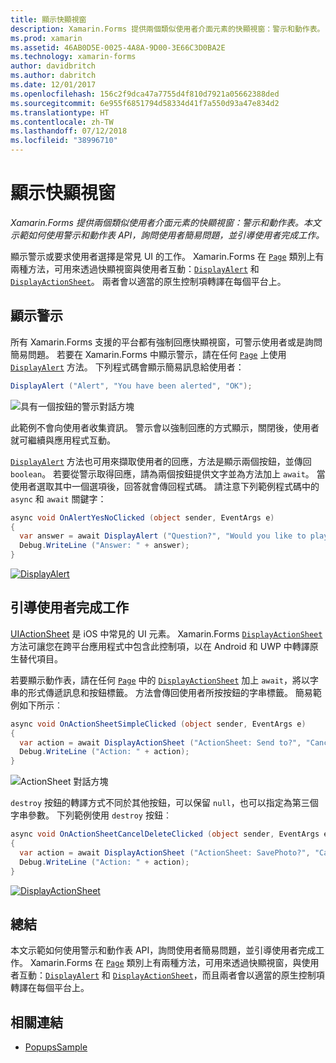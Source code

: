 ```yaml
---
title: 顯示快顯視窗
description: Xamarin.Forms 提供兩個類似使用者介面元素的快顯視窗：警示和動作表。 本文示範如何使用警示和動作表 API，詢問使用者簡易問題，並引導使用者完成工作。
ms.prod: xamarin
ms.assetid: 46AB0D5E-0025-4A8A-9D00-3E66C3D0BA2E
ms.technology: xamarin-forms
author: davidbritch
ms.author: dabritch
ms.date: 12/01/2017
ms.openlocfilehash: 156c2f9dca47a7755d4f810d7921a05662388ded
ms.sourcegitcommit: 6e955f6851794d58334d41f7a550d93a47e834d2
ms.translationtype: HT
ms.contentlocale: zh-TW
ms.lasthandoff: 07/12/2018
ms.locfileid: "38996710"
---
```

# <a name="displaying-pop-ups"></a>顯示快顯視窗

_Xamarin.Forms 提供兩個類似使用者介面元素的快顯視窗：警示和動作表。本文示範如何使用警示和動作表 API，詢問使用者簡易問題，並引導使用者完成工作。_

顯示警示或要求使用者選擇是常見 UI 的工作。 Xamarin.Forms 在 [`Page`](xref:Xamarin.Forms.Page) 類別上有兩種方法，可用來透過快顯視窗與使用者互動：[`DisplayAlert`](xref:Xamarin.Forms.Page.DisplayAlert*) 和 [`DisplayActionSheet`](xref:Xamarin.Forms.Page.DisplayActionSheet*)。 兩者會以適當的原生控制項轉譯在每個平台上。

## <a name="displaying-an-alert"></a>顯示警示

所有 Xamarin.Forms 支援的平台都有強制回應快顯視窗，可警示使用者或是詢問簡易問題。 若要在 Xamarin.Forms 中顯示警示，請在任何 [`Page`](xref:Xamarin.Forms.Page) 上使用 [`DisplayAlert`](xref:Xamarin.Forms.Page.DisplayAlert*) 方法。 下列程式碼會顯示簡易訊息給使用者：

```csharp
DisplayAlert ("Alert", "You have been alerted", "OK");
```

![](pop-ups-images/alert.png "具有一個按鈕的警示對話方塊")

此範例不會向使用者收集資訊。 警示會以強制回應的方式顯示，關閉後，使用者就可繼續與應用程式互動。

[`DisplayAlert`](xref:Xamarin.Forms.Page.DisplayAlert*) 方法也可用來擷取使用者的回應，方法是顯示兩個按鈕，並傳回 `boolean`。 若要從警示取得回應，請為兩個按鈕提供文字並為方法加上 `await`。 當使用者選取其中一個選項後，回答就會傳回程式碼。 請注意下列範例程式碼中的 `async` 和 `await` 關鍵字：

```csharp
async void OnAlertYesNoClicked (object sender, EventArgs e)
{
  var answer = await DisplayAlert ("Question?", "Would you like to play a game", "Yes", "No");
  Debug.WriteLine ("Answer: " + answer);
}
```

[![DisplayAlert](pop-ups-images/alert2-sml.png "具有兩個按鈕的警示對話方塊")](pop-ups-images/alert2.png#lightbox "具有兩個按鈕的警示對話方塊")

## <a name="guiding-users-through-tasks"></a>引導使用者完成工作

[UIActionSheet](https://developer.apple.com/library/ios/documentation/uikit/reference/uiactionsheet_class/Reference/Reference.html) 是 iOS 中常見的 UI 元素。 Xamarin.Forms [`DisplayActionSheet`](xref:Xamarin.Forms.Page.DisplayActionSheet*)方法可讓您在跨平台應用程式中包含此控制項，以在 Android 和 UWP 中轉譯原生替代項目。

若要顯示動作表，請在任何 [`Page`](xref:Xamarin.Forms.Page) 中的 [`DisplayActionSheet`](xref:Xamarin.Forms.Page.DisplayActionSheet*) 加上 `await`，將以字串的形式傳遞訊息和按鈕標籤。 方法會傳回使用者所按按鈕的字串標籤。 簡易範例如下所示︰

```csharp
async void OnActionSheetSimpleClicked (object sender, EventArgs e)
{
  var action = await DisplayActionSheet ("ActionSheet: Send to?", "Cancel", null, "Email", "Twitter", "Facebook");
  Debug.WriteLine ("Action: " + action);
}
```

![](pop-ups-images/action.png "ActionSheet 對話方塊")

`destroy` 按鈕的轉譯方式不同於其他按鈕，可以保留 `null`，也可以指定為第三個字串參數。 下列範例使用 `destroy` 按鈕︰

```csharp
async void OnActionSheetCancelDeleteClicked (object sender, EventArgs e)
{
  var action = await DisplayActionSheet ("ActionSheet: SavePhoto?", "Cancel", "Delete", "Photo Roll", "Email");
  Debug.WriteLine ("Action: " + action);
}
```

[![DisplayActionSheet](pop-ups-images/action2-sml.png "具有終結按鈕的動作表對話方塊")](pop-ups-images/action2.png#lightbox "具有終結按鈕的動作表對話方塊")

## <a name="summary"></a>總結

本文示範如何使用警示和動作表 API，詢問使用者簡易問題，並引導使用者完成工作。 Xamarin.Forms 在 [`Page`](xref:Xamarin.Forms.Page) 類別上有兩種方法，可用來透過快顯視窗，與使用者互動：[`DisplayAlert`](xref:Xamarin.Forms.Page.DisplayAlert*) 和 [`DisplayActionSheet`](xref:Xamarin.Forms.Page.DisplayActionSheet*)，而且兩者會以適當的原生控制項轉譯在每個平台上。



## <a name="related-links"></a>相關連結

- [PopupsSample](https://developer.xamarin.com/samples/xamarin-forms/Navigation/Pop-ups/)
